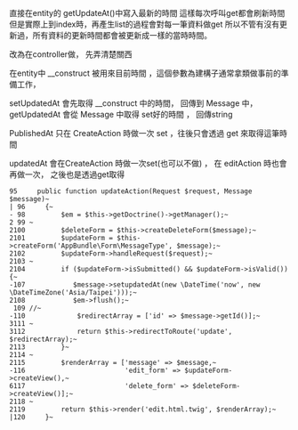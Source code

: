 直接在entity的 getUpdateAt()中寫入最新的時間
這樣每次呼叫get都會刷新時間
但是實際上到index時，再產生list的過程會對每一筆資料做get
所以不管有沒有更新過，所有資料的更新時間都會被更新成一樣的當時時間。

改為在controller做，
先弄清楚關西

在entity中
__construct 被用來目前時間 ，這個參數為建構子通常拿類做事前的準備工作，

setUpdatedAt 會先取得 __construct 中的時間， 回傳到 Message 中，
getUpdatedAt 會從 Message 中取得 set好的時間 ， 回傳string

PublishedAt 只在 CreateAction 時做一次 set ，往後只會透過 get 來取得這筆時間

updatedAt 會在CreateAction 時做一次set(也可以不做) ， 在 editAction 時也會再做一次， 之後也是透過get取得


```
95     public function updateAction(Request $request, Message $message)~
| 96     {~
- 98         $em = $this->getDoctrine()->getManager();~
2 99 ~
2100         $deleteForm = $this->createDeleteForm($message);~
2101         $updateForm = $this->createForm('AppBundle\Form\MessageType', $message);~
2102         $updateForm->handleRequest($request);~
2103 ~
2104         if ($updateForm->isSubmitted() && $updateForm->isValid()) {~
-107            $message->setupdatedAt(new \DateTime('now', new \DateTimeZone('Asia/Taipei')));~
2108            $em->flush();~
 109 //~
-110             $redirectArray = ['id' => $message->getId()];~
3111 ~
3112             return $this->redirectToRoute('update', $redirectArray);~
2113         }~
2114 ~
2115         $renderArray = ['message' => $message,~
-116                         'edit_form' => $updateForm->createView(),~
6117                         'delete_form' => $deleteForm->createView()];~
2118 ~
2119         return $this->render('edit.html.twig', $renderArray);~
|120     }~
```